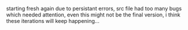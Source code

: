 starting fresh again due to persistant errors, src file had too many bugs which needed attention, even this might not be the final version, i think these iterations will keep happening...
